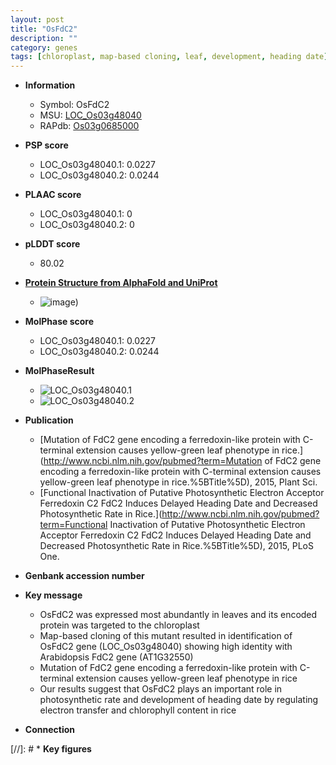 ```yaml
---
layout: post
title: "OsFdC2"
description: ""
category: genes
tags: [chloroplast, map-based cloning, leaf, development, heading date]
---
```


* **Information**  
    + Symbol: OsFdC2  
    + MSU: [LOC_Os03g48040](http://rice.plantbiology.msu.edu/cgi-bin/ORF_infopage.cgi?orf=LOC_Os03g48040)  
    + RAPdb: [Os03g0685000](http://rapdb.dna.affrc.go.jp/viewer/gbrowse_details/irgsp1?name=Os03g0685000)  

* **PSP score**  
    + LOC_Os03g48040.1: 0.0227 
    + LOC_Os03g48040.2: 0.0244 

* **PLAAC score**  
    + LOC_Os03g48040.1: 0 
    + LOC_Os03g48040.2: 0 

* **pLDDT score**
    + 80.02

* **[Protein Structure from AlphaFold and UniProt](https://www.uniprot.org/uniprotkb/Q10F16/entry#structure)**
    + ![image](https://ricepsp.github.io/images/Q1/AF-Q10F16-F1.png))

* **MolPhase score**
    + LOC_Os03g48040.1: 0.0227
    + LOC_Os03g48040.2: 0.0244

* **MolPhaseResult**
    + ![LOC_Os03g48040.1](https://ricepsp.github.io/pictures/LOC_Os03g/LOC_Os03g48040.1.png)
    + ![LOC_Os03g48040.2](https://ricepsp.github.io/pictures/LOC_Os03g/LOC_Os03g48040.2.png)

* **Publication**  
    + [Mutation of FdC2 gene encoding a ferredoxin-like protein with C-terminal extension causes yellow-green leaf phenotype in rice.](http://www.ncbi.nlm.nih.gov/pubmed?term=Mutation of FdC2 gene encoding a ferredoxin-like protein with C-terminal extension causes yellow-green leaf phenotype in rice.%5BTitle%5D), 2015, Plant Sci.
    + [Functional Inactivation of Putative Photosynthetic Electron Acceptor Ferredoxin C2 FdC2 Induces Delayed Heading Date and Decreased Photosynthetic Rate in Rice.](http://www.ncbi.nlm.nih.gov/pubmed?term=Functional Inactivation of Putative Photosynthetic Electron Acceptor Ferredoxin C2 FdC2 Induces Delayed Heading Date and Decreased Photosynthetic Rate in Rice.%5BTitle%5D), 2015, PLoS One.

* **Genbank accession number**  

* **Key message**  
    + OsFdC2 was expressed most abundantly in leaves and its encoded protein was targeted to the chloroplast
    + Map-based cloning of this mutant resulted in identification of OsFdC2 gene (LOC_Os03g48040) showing high identity with Arabidopsis FdC2 gene (AT1G32550)
    + Mutation of FdC2 gene encoding a ferredoxin-like protein with C-terminal extension causes yellow-green leaf phenotype in rice
    + Our results suggest that OsFdC2 plays an important role in photosynthetic rate and development of heading date by regulating electron transfer and chlorophyll content in rice

* **Connection**  

[//]: # * **Key figures**  


